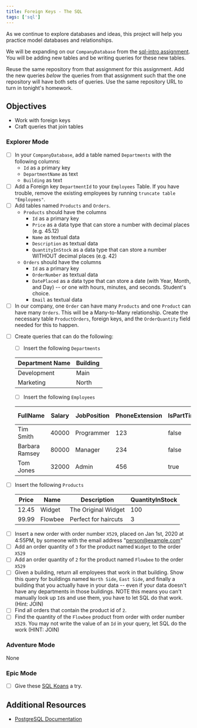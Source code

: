 ```yaml
---
title: Foreign Keys - The SQL
tags: ['sql']
---
```


As we continue to explore databases and ideas, this project will help you practice model databases and relationships.

We will be expanding on our `CompanyDatabase` from the [sql-intro assignment](/assignments/sql-intro). You will be adding new tables and be writing queries for these new tables.

Reuse the same repository from that assignment for this assignment. Add the new queries _below_ the queries from that assignment such that the one repository will have both sets of queries. Use the same repository URL to turn in tonight's homework.

## Objectives

- Work with foreign keys
- Craft queries that join tables

### Explorer Mode

- [ ] In your `CompanyDatabase`, add a table named `Departments` with the
      following columns:
  - `Id` as a primary key
  - `DepartmentName` as text
  - `Building` as text
- [ ] Add a Foreign key `DepartmentId` to your `Employees` Table. If you have trouble, remove the existing employees by running `truncate table "Employees"`.
- [ ] Add tables named `Products` and `Orders`.
  - `Products` should have the columns
    - `Id` as a primary key
    - `Price` as a data type that can store a number with decimal places (e.g. 45.12)
    - `Name` as textual data
    - `Description` as textual data
    - `QuantityInStock` as a data type that can store a number WITHOUT decimal places (e.g. 42)
  - `Orders` should have the columns
    - `Id` as a primary key
    - `OrderNumber` as textual data
    - `DatePlaced` as a data type that can store a date (with Year, Month, and Day) -- or one with hours, minutes, and seconds. Student's choice.
    - `Email` as textual data
- [ ] In our company, one `Order` can have many `Products` and one `Product` can have many `Orders`. This will be a Many-to-Many relationship. Create the necessary table `ProductOrders`, foreign keys, and the `OrderQuantity` field needed for this to happen.

* [ ] Create queries that can do the following:

  - [ ] Insert the following `Departments`

  | Department Name | Building |
  | --------------- | -------- |
  | Development     | Main     |
  | Marketing       | North    |

  - [ ] Insert the following `Employees`

  | FullName       | Salary | JobPosition | PhoneExtension | IsPartTime | Department Id |
  | -------------- | ------ | ----------- | -------------- | ---------- | ------------- |
  | Tim Smith      | 40000  | Programmer  | 123            | false      | 1             |
  | Barbara Ramsey | 80000  | Manager     | 234            | false      | 1             |
  | Tom Jones      | 32000  | Admin       | 456            | true       | 2             |

- [ ] Insert the following `Products`

  | Price | Name    | Description          | QuantityInStock |
  | ----- | ------- | -------------------- | --------------- |
  | 12.45 | Widget  | The Original Widget  | 100             |
  | 99.99 | Flowbee | Perfect for haircuts | 3               |

* [ ] Insert a new order with order number `X529`, placed on Jan 1st, 2020 at 4:55PM, by someone with the email address "person@example.com"
* [ ] Add an order quantity of `3` for the product named `Widget` to the order `X529`
* [ ] Add an order quantity of `2` for the product named `Flowbee` to the order `X529`
* [ ] Given a building, return all employees that work in that building. Show this query for buildings named `North Side`, `East Side`, and finally a building that you actually have in your data -- even if your data doesn't have any departments in those buildings. NOTE this means you can't manually look up `Id`s and use them, you have to let SQL do that work. (Hint: JOIN)
* [ ] Find all orders that contain the product id of `2`.
* [ ] Find the quantity of the `Flowbee` product from order with order number `X529`. You may not write the value of an `Id` in your query, let SQL do the work (HINT: JOIN)

### Adventure Mode

None

### Epic Mode

- [ ] Give these [SQL Koans](https://sqlkoans.com/) a try.

## Additional Resources

- [PostgreSQL Documentation](https://www.postgresql.org/docs/)
